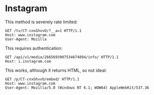 # Instagram

This method is severely rate limited:

~~~
GET /tv/CT-cnxGhvvO/?__a=1 HTTP/1.1
Host: www.instagram.com
User-Agent: Mozilla
~~~

This requires authentication:

~~~
GET /api/v1/media/2665693907534674894/info/ HTTP/1.1
Host: i.instagram.com
~~~

This works, although it returns HTML, so not ideal:

~~~
GET /p/CT-cnxGhvvO/embed/ HTTP/1.1
Host: www.instagram.com
User-Agent: Mozilla/5.0 (Windows NT 6.1; WOW64) AppleWebKit/537.36
~~~
